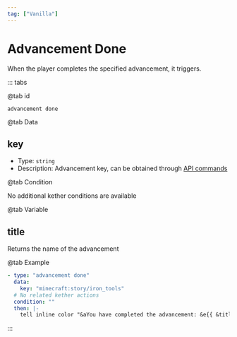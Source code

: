 ```yaml
---
tag: ["Vanilla"]
---
```


# Advancement Done

When the player completes the specified advancement, it triggers.

::: tabs

@tab id

`advancement done`

@tab Data

## key <Badge text="Required" type="tip" />

- Type: `string`
- Description: Advancement key, can be obtained through [API commands](../start/command.md)

@tab Condition

No additional kether conditions are available

@tab Variable

## title
Returns the name of the advancement

@tab Example

```yaml
- type: "advancement done"
  data:
    key: "minecraft:story/iron_tools"
  # No related kether actions
  condition: ""
  then: |-
    tell inline color "&aYou have completed the advancement: &e{{ &title }}"
```

:::